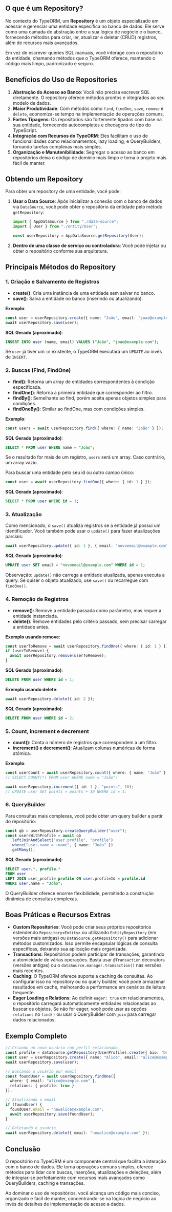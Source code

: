 ## O que é um Repository?

No contexto do TypeORM, um **Repository** é um objeto especializado em acessar e gerenciar uma entidade específica no banco de dados. Ele serve como uma camada de abstração entre a sua lógica de negócio e o banco, fornecendo métodos para criar, ler, atualizar e deletar (CRUD) registros, além de recursos mais avançados.

Em vez de escrever queries SQL manuais, você interage com o repositório da entidade, chamando métodos que o TypeORM oferece, mantendo o código mais limpo, padronizado e seguro.

## Benefícios do Uso de Repositories

1. **Abstração do Acesso ao Banco**:
    Você não precisa escrever SQL diretamente. O repository oferece métodos prontos e integrados ao seu modelo de dados.
2. **Maior Produtividade**:
    Com métodos como `find`, `findOne`, `save`, `remove` e `delete`, economiza-se tempo na implementação de operações comuns.
3. **Fortes Tipagens**:
    Os repositórios são fortemente tipados com base na sua entidade, fornecendo autocompletes e checagens de tipo do TypeScript.
4. **Integração com Recursos do TypeORM**:
    Eles facilitam o uso de funcionalidades como relacionamentos, lazy loading, e QueryBuilders, tornando tarefas complexas mais simples.
5. **Organização e Manutenibilidade**:
    Segregar o acesso ao banco em repositórios deixa o código de domínio mais limpo e torna o projeto mais fácil de manter.

## Obtendo um Repository

Para obter um repository de uma entidade, você pode:

1. **Usar o Data Source**: Após inicializar a conexão com o banco de dados via `DataSource`, você pode obter o repositório da entidade pelo método `getRepository`:

   ```typescript
   import { AppDataSource } from "./data-source";
   import { User } from "./entity/User";
   
   const userRepository = AppDataSource.getRepository(User);
   ```

2. **Dentro de uma classe de serviço ou controladora**:
    Você pode injetar ou obter o repositório conforme sua arquitetura.

## Principais Métodos do Repository

### 1. Criação e Salvamento de Registros

- **create()**: Cria uma instância de uma entidade sem salvar no banco.
- **save()**: Salva a entidade no banco (inserindo ou atualizando).

**Exemplo**:

```typescript
const user = userRepository.create({ name: "João", email: "joao@example.com" });
await userRepository.save(user); 
```

**SQL Gerado (aproximado)**:

```sql
INSERT INTO user (name, email) VALUES ("João", "joao@example.com");
```

Se `user` já tiver um `id` existente, o TypeORM executará um `UPDATE` ao invés de `INSERT`.

### 2. Buscas (Find, FindOne)

- **find()**: Retorna um array de entidades correspondentes à condição especificada.
- **findOne()**: Retorna a primeira entidade que corresponder ao filtro.
- **findBy()**: Semelhante ao find, porém aceita apenas objetos simples para condições.
- **findOneBy()**: Similar ao findOne, mas com condições simples.

**Exemplo**:

```typescript
const users = await userRepository.find({ where: { name: "João" } });
```

**SQL Gerado (aproximado)**:

```sql
SELECT * FROM user WHERE name = "João";
```

Se o resultado for mais de um registro, `users` será um array. Caso contrário, um array vazio.

Para buscar uma entidade pelo seu id ou outro campo único:

```typescript
const user = await userRepository.findOne({ where: { id: 1 } });
```

**SQL Gerado (aproximado)**:

```sql
SELECT * FROM user WHERE id = 1;
```

### 3. Atualização

Como mencionado, o `save()` atualiza registros se a entidade já possui um identificador. Você também pode usar o `update()` para fazer atualizações parciais:

```typescript
await userRepository.update({ id: 1 }, { email: "novoemail@example.com" });
```

**SQL Gerado (aproximado)**:

```sql
UPDATE user SET email = "novoemail@example.com" WHERE id = 1;
```

Observação: `update()` não carrega a entidade atualizada, apenas executa a query. Se quiser o objeto atualizado, use `save()` ou recarregue com `findOne()`.

### 4. Remoção de Registros

- **remove()**: Remove a entidade passada como parâmetro, mas requer a entidade instanciada.
- **delete()**: Remove entidades pelo critério passado, sem precisar carregar a entidade antes.

**Exemplo usando remove**:

```typescript
const userToRemove = await userRepository.findOne({ where: { id: 1 } });
if (userToRemove) {
  await userRepository.remove(userToRemove);
}
```

**SQL Gerado (aproximado)**:

```sql
DELETE FROM user WHERE id = 1;
```

**Exemplo usando delete**:

```typescript
await userRepository.delete({ id: 2 });
```

**SQL Gerado (aproximado)**:

```sql
DELETE FROM user WHERE id = 2;
```

### 5. Count, increment e decrement

- **count()**: Conta o número de registros que correspondem a um filtro.
- **increment() e decrement()**: Atualizam colunas numéricas de forma atômica.

**Exemplo**:

```typescript
const userCount = await userRepository.count({ where: { name: "João" } });
// SELECT COUNT(*) FROM user WHERE name = "João";

await userRepository.increment({ id: 1 }, "points", 10);
// UPDATE user SET points = points + 10 WHERE id = 1;
```

### 6. QueryBuilder

Para consultas mais complexas, você pode obter um query builder a partir do repositório:

```typescript
const qb = userRepository.createQueryBuilder("user");
const usersWithProfile = await qb
  .leftJoinAndSelect("user.profile", "profile")
  .where("user.name = :name", { name: "João" })
  .getMany();
```

**SQL Gerado (aproximado)**:

```sql
SELECT user.*, profile.* 
FROM user 
LEFT JOIN user_profile profile ON user.profileId = profile.id 
WHERE user.name = "João";
```

O QueryBuilder oferece enorme flexibilidade, permitindo a construção dinâmica de consultas complexas.

## Boas Práticas e Recursos Extras

- **Custom Repositories**:
   Você pode criar seus próprios repositórios estendendo `Repository<Entity>` ou utilizando `EntityRepository` (em versões mais antigas) ou `DataSource.getRepository()` para adicionar métodos customizados.
   Isso permite encapsular lógicas de consulta específicas, deixando sua aplicação mais organizada.
- **Transactions**:
   Repositórios podem participar de transações, garantindo a atomicidade de várias operações. Basta usar `@Transaction` decorators (versões antigas) ou o `dataSource.manager.transaction()` nas versões mais recentes.
- **Caching**:
   O TypeORM oferece suporte a caching de consultas. Ao configurar isso no repository ou no query builder, você pode armazenar resultados em cache, melhorando a performance em cenários de leitura frequente.
- **Eager Loading e Relations**:
   Ao definir `eager: true` em relacionamentos, o repositório carregará automaticamente entidades relacionadas ao buscar os objetos. Se não for eager, você pode usar as opções `relations` no `find()` ou usar o QueryBuilder com `join` para carregar dados relacionados.

## Exemplo Completo

```typescript
// Criando um novo usuário com perfil relacionado
const profile = dataSource.getRepository(UserProfile).create({ bio: "Dev" });
const user = userRepository.create({ name: "Alice", email: "alice@example.com", profile });
await userRepository.save(user);

// Buscando o usuário por email
const foundUser = await userRepository.findOne({
  where: { email: "alice@example.com" },
  relations: { profile: true }
});

// Atualizando o email
if (foundUser) {
  foundUser.email = "newalice@example.com";
  await userRepository.save(foundUser);
}

// Deletando o usuário
await userRepository.delete({ email: "newalice@example.com" });
```

## Conclusão

O repositório no TypeORM é um componente central que facilita a interação com o banco de dados. Ele torna operações comuns simples, oferece métodos para lidar com buscas, inserções, atualizações e deleções, além de integrar-se perfeitamente com recursos mais avançados como QueryBuilders, caching e transações.

Ao dominar o uso de repositórios, você alcança um código mais conciso, organizado e fácil de manter, concentrando-se na lógica de negócio ao invés de detalhes de implementação de acesso a dados.